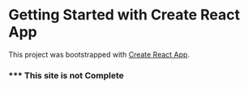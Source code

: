 # Getting Started with Create React App

This project was bootstrapped with [Create React App](https://github.com/facebook/create-react-app).



### *** This site is not Complete

